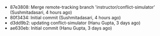 - 87e3808: Merge remote-tracking branch 'instructor/conflict-simulator' (Sushmitadasari, 4 hours ago)
- 80f3434: Initial commit (Sushmitadasari, 4 hours ago)
- d3dd9b2: updating conflict-simulator (Hanu Gupta, 3 days ago)
- ae630eb: Initial commit (Hanu Gupta, 3 days ago)
